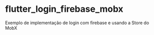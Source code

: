 # flutter_login_firebase_mobx
 Exemplo de implementação de login com firebase e usando a Store do MobX
